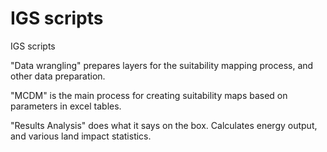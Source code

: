 # IGS scripts
 IGS scripts

"Data wrangling" prepares layers for the suitability mapping process, and other data preparation.

"MCDM" is the main process for creating suitability maps based on parameters in excel tables.

"Results Analysis" does what it says on the box. Calculates energy output, and various land impact statistics.
